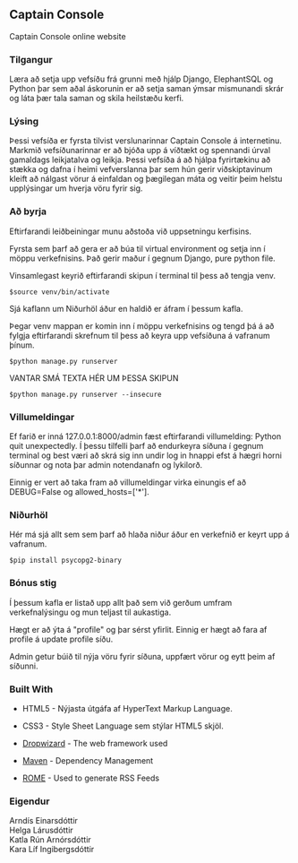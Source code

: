 
## Captain Console
Captain Console online website

### Tilgangur
Læra að setja upp vefsíðu frá grunni með hjálp Django, ElephantSQL og Python þar sem aðal áskorunin er að setja saman ýmsar mismunandi skrár og láta þær tala saman og skila heilstæðu kerfi. 

### Lýsing
Þessi vefsíða er fyrsta tilvist verslunarinnar Captain Console á internetinu. Markmið vefsíðunarinnar er að bjóða upp á víðtækt og spennandi úrval gamaldags leikjatalva og leikja. Þessi vefsíða á að hjálpa fyrirtækinu að stækka og dafna í heimi vefverslanna þar sem hún gerir viðskiptavinum kleift að nálgast vörur á einfaldan og þægilegan máta og veitir þeim helstu upplýsingar um hverja vöru fyrir sig.

### Að byrja

Eftirfarandi leiðbeiningar munu aðstoða við uppsetningu kerfisins.

Fyrsta sem þarf að gera er að búa til virtual environment og setja inn í möppu verkefnisins. Það gerir maður í gegnum Django, pure python file. 

Vinsamlegast keyrið eftirfarandi skipun í terminal til þess að tengja venv.  

    $source venv/bin/activate

Sjá kaflann um Niðurhöl áður en haldið er áfram í þessum kafla.

Þegar venv mappan er komin inn í möppu verkefnisins og tengd þá á að fylgja eftirfarandi skrefnum til þess að keyra upp vefsíðuna á vafranum þínum. 

    $python manage.py runserver
    
VANTAR SMÁ TEXTA HÉR UM ÞESSA SKIPUN

    $python manage.py runserver --insecure

### Villumeldingar
Ef farið er inná 127.0.0.1:8000/admin fæst eftirfarandi villumelding: Python quit unexpectedly. Í þessu tilfelli þarf að endurkeyra síðuna í gegnum terminal og best væri að skrá sig inn undir log in hnappi efst á hægri horni síðunnar og nota þar admin notendanafn og lykilorð.

Einnig er vert að taka fram að villumeldingar virka einungis ef að DEBUG=False og allowed_hosts=['*'].

### Niðurhöl
Hér má sjá allt sem sem þarf að hlaða niður áður en verkefnið er keyrt upp á vafranum.

    $pip install psycopg2-binary 

### Bónus stig
Í þessum kafla er listað upp allt það sem við gerðum umfram verkefnalýsingu og mun teljast til aukastiga. 

Hægt er að ýta á "profile" og þar sérst yfirlit. Einnig er hægt að fara af profile á update profile síðu.  

Admin getur búið til nýja vöru fyrir síðuna, uppfært vörur og eytt þeim af síðunni.

### Built With
* HTML5  - Nýjasta útgáfa af HyperText Markup Language.
* CSS3 - Style Sheet Language sem stýlar HTML5 skjöl.

* [Dropwizard](http://www.dropwizard.io/1.0.2/docs/) - The web framework used
* [Maven](https://maven.apache.org/) - Dependency Management
* [ROME](https://rometools.github.io/rome/) - Used to generate RSS Feeds

### Eigendur
Arndís Einarsdóttir <br>
Helga Lárusdóttir<br>
Katla Rún Arnórsdóttir <br>
Kara Líf Ingibergsdóttir


